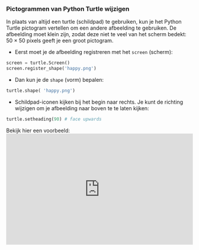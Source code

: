 ### Pictogrammen van Python Turtle wijzigen

In plaats van altijd een turtle (schildpad) te gebruiken, kun je het Python Turtle pictogram vertellen om een ​​andere afbeelding te gebruiken. De afbeelding moet klein zijn, zodat deze niet te veel van het scherm bedekt: 50 × 50 pixels geeft je een groot pictogram.

+ Eerst moet je de afbeelding registreren met het `screen` (scherm):

```python
screen = turtle.Screen()
screen.register_shape('happy.png') 
```

+ Dan kun je de `shape` (vorm) bepalen:

```python
turtle.shape( 'happy.png')
```

+ Schildpad-iconen kijken bij het begin naar rechts. Je kunt de richting wijzigen om je afbeelding naar boven te te laten kijken:

```python
turtle.setheading(90) # face upwards
```

Bekijk hier een voorbeeld: <iframe src="https://trinket.io/embed/python/5f68ef3fd7?start=result" width="100%" height="300" frameborder="0" marginwidth="0" marginheight="0" allowfullscreen mark="crwd-mark"></iframe>